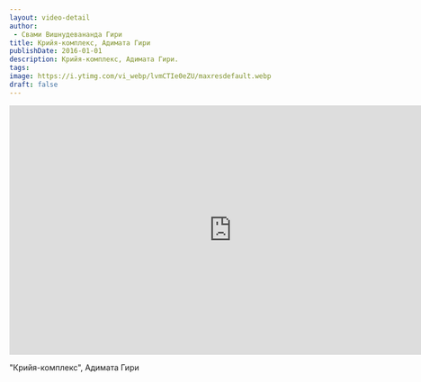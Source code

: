 ```yaml
---
layout: video-detail
author:
 - Свами Вишнудевананда Гири
title: Крийя-комплекс, Адимата Гири
publishDate: 2016-01-01
description: Крийя-комплекс, Адимата Гири. 
tags: 
image: https://i.ytimg.com/vi_webp/lvmCTIe0eZU/maxresdefault.webp
draft: false
---
```


<iframe width="790" height="444" src="https://www.youtube.com/embed/lvmCTIe0eZU" frameborder="0" allowfullscreen=""></iframe> 

 "Крийя-комплекс", Адимата Гири

  

 